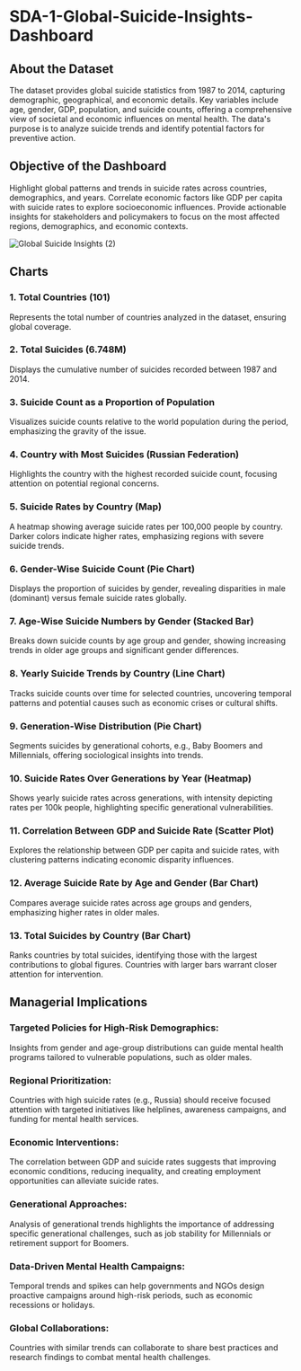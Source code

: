 # SDA-1-Global-Suicide-Insights-Dashboard

## About the Dataset
The dataset provides global suicide statistics from 1987 to 2014, capturing demographic, geographical, and economic details. Key variables include age, gender, GDP, population, and suicide counts, offering a comprehensive view of societal and economic influences on mental health. The data's purpose is to analyze suicide trends and identify potential factors for preventive action.

## Objective of the Dashboard
Highlight global patterns and trends in suicide rates across countries, demographics, and years.
Correlate economic factors like GDP per capita with suicide rates to explore socioeconomic influences.
Provide actionable insights for stakeholders and policymakers to focus on the most affected regions, demographics, and economic contexts.

![Global Suicide Insights (2)](https://github.com/user-attachments/assets/a2449024-b4a5-4cae-a0ab-fe1269ab2629)



## Charts

### 1. Total Countries (101)
Represents the total number of countries analyzed in the dataset, ensuring global coverage.
### 2. Total Suicides (6.748M)
Displays the cumulative number of suicides recorded between 1987 and 2014.

### 3. Suicide Count as a Proportion of Population
Visualizes suicide counts relative to the world population during the period, emphasizing the gravity of the issue.

### 4. Country with Most Suicides (Russian Federation)
Highlights the country with the highest recorded suicide count, focusing attention on potential regional concerns.

### 5. Suicide Rates by Country (Map)
A heatmap showing average suicide rates per 100,000 people by country. Darker colors indicate higher rates, emphasizing regions with severe suicide trends.

### 6. Gender-Wise Suicide Count (Pie Chart)
Displays the proportion of suicides by gender, revealing disparities in male (dominant) versus female suicide rates globally.

### 7. Age-Wise Suicide Numbers by Gender (Stacked Bar)
Breaks down suicide counts by age group and gender, showing increasing trends in older age groups and significant gender differences.

### 8. Yearly Suicide Trends by Country (Line Chart)
Tracks suicide counts over time for selected countries, uncovering temporal patterns and potential causes such as economic crises or cultural shifts.

### 9. Generation-Wise Distribution (Pie Chart)
Segments suicides by generational cohorts, e.g., Baby Boomers and Millennials, offering sociological insights into trends.

### 10. Suicide Rates Over Generations by Year (Heatmap)
Shows yearly suicide rates across generations, with intensity depicting rates per 100k people, highlighting specific generational vulnerabilities.

### 11. Correlation Between GDP and Suicide Rate (Scatter Plot)
Explores the relationship between GDP per capita and suicide rates, with clustering patterns indicating economic disparity influences.

### 12. Average Suicide Rate by Age and Gender (Bar Chart)
Compares average suicide rates across age groups and genders, emphasizing higher rates in older males.

### 13. Total Suicides by Country (Bar Chart)
Ranks countries by total suicides, identifying those with the largest contributions to global figures. Countries with larger bars warrant closer attention for intervention.

## Managerial Implications

### Targeted Policies for High-Risk Demographics:
Insights from gender and age-group distributions can guide mental health programs tailored to vulnerable populations, such as older males.

### Regional Prioritization:
Countries with high suicide rates (e.g., Russia) should receive focused attention with targeted initiatives like helplines, awareness campaigns, and funding for mental health services.

### Economic Interventions:
The correlation between GDP and suicide rates suggests that improving economic conditions, reducing inequality, and creating employment opportunities can alleviate suicide rates.

### Generational Approaches:
Analysis of generational trends highlights the importance of addressing specific generational challenges, such as job stability for Millennials or retirement support for Boomers.

### Data-Driven Mental Health Campaigns:
Temporal trends and spikes can help governments and NGOs design proactive campaigns around high-risk periods, such as economic recessions or holidays.

### Global Collaborations:
Countries with similar trends can collaborate to share best practices and research findings to combat mental health challenges.


